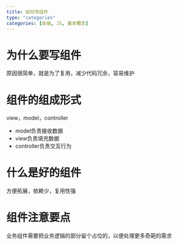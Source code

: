```yaml
---
title: 如何写组件
type: "categories"
categories: [前端, JS, 基本概念]
---
```


# 为什么要写组件
原因很简单，就是为了复用，减少代码冗余，容易维护

# 组件的组成形式
view，model，controller
 - model负责接收数据
 - view负责填充数据
 - controller负责交互行为

# 什么是好的组件
方便拓展，依赖少，复用性强

# 组件注意要点
业务组件需要把业务逻辑的部分留个占位的，以便处理更多奇葩的需求